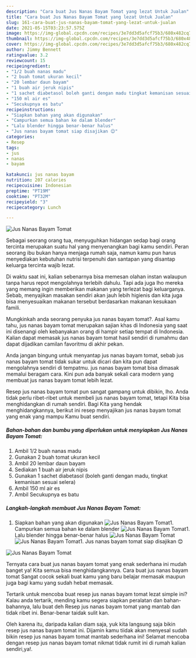 ```yaml
---
description: "Cara buat Jus Nanas Bayam Tomat yang lezat Untuk Jualan"
title: "Cara buat Jus Nanas Bayam Tomat yang lezat Untuk Jualan"
slug: 161-cara-buat-jus-nanas-bayam-tomat-yang-lezat-untuk-jualan
date: 2021-05-15T03:23:57.575Z
image: https://img-global.cpcdn.com/recipes/3e7dd3d5afcf75b3/680x482cq70/jus-nanas-bayam-tomat-foto-resep-utama.jpg
thumbnail: https://img-global.cpcdn.com/recipes/3e7dd3d5afcf75b3/680x482cq70/jus-nanas-bayam-tomat-foto-resep-utama.jpg
cover: https://img-global.cpcdn.com/recipes/3e7dd3d5afcf75b3/680x482cq70/jus-nanas-bayam-tomat-foto-resep-utama.jpg
author: Jimmy Bennett
ratingvalue: 3.2
reviewcount: 15
recipeingredient:
- "1/2 buah nanas madu"
- "2 buah tomat ukuran kecil"
- "20 lembar daun bayam"
- "1 buah air jeruk nipis"
- "1 sachet diabetasol boleh ganti dengan madu tingkat kemanisan sesuai selera"
- "150 ml air es"
- "Secukupnya es batu"
recipeinstructions:
- "Siapkan bahan yang akan digunakan"
- "Campurkan semua bahan ke dalam blender"
- "Lalu blender hingga benar-benar halus"
- "Jus nanas bayam tomat siap disajikan 😊"
categories:
- Resep
tags:
- jus
- nanas
- bayam

katakunci: jus nanas bayam 
nutrition: 207 calories
recipecuisine: Indonesian
preptime: "PT19M"
cooktime: "PT32M"
recipeyield: "3"
recipecategory: Lunch

---
```



![Jus Nanas Bayam Tomat](https://img-global.cpcdn.com/recipes/3e7dd3d5afcf75b3/680x482cq70/jus-nanas-bayam-tomat-foto-resep-utama.jpg)

Sebagai seorang orang tua, menyuguhkan hidangan sedap bagi orang tercinta merupakan suatu hal yang menyenangkan bagi kamu sendiri. Peran seorang ibu bukan hanya menjaga rumah saja, namun kamu pun harus menyediakan kebutuhan nutrisi terpenuhi dan santapan yang disantap keluarga tercinta wajib lezat.

Di waktu  saat ini, kalian sebenarnya bisa memesan olahan instan walaupun tanpa harus repot mengolahnya terlebih dahulu. Tapi ada juga lho mereka yang memang ingin memberikan makanan yang terlezat bagi keluarganya. Sebab, menyajikan masakan sendiri akan jauh lebih higienis dan kita juga bisa menyesuaikan makanan tersebut berdasarkan makanan kesukaan famili. 



Mungkinkah anda seorang penyuka jus nanas bayam tomat?. Asal kamu tahu, jus nanas bayam tomat merupakan sajian khas di Indonesia yang saat ini disenangi oleh kebanyakan orang di hampir setiap tempat di Indonesia. Kalian dapat memasak jus nanas bayam tomat hasil sendiri di rumahmu dan dapat dijadikan camilan favoritmu di akhir pekan.

Anda jangan bingung untuk menyantap jus nanas bayam tomat, sebab jus nanas bayam tomat tidak sukar untuk dicari dan kita pun dapat mengolahnya sendiri di tempatmu. jus nanas bayam tomat bisa dimasak memalui beragam cara. Kini pun ada banyak sekali cara modern yang membuat jus nanas bayam tomat lebih lezat.

Resep jus nanas bayam tomat pun sangat gampang untuk dibikin, lho. Anda tidak perlu ribet-ribet untuk membeli jus nanas bayam tomat, tetapi Kita bisa menghidangkan di rumah sendiri. Bagi Kita yang hendak menghidangkannya, berikut ini resep menyajikan jus nanas bayam tomat yang enak yang mampu Kamu buat sendiri.

<!--inarticleads1-->

##### Bahan-bahan dan bumbu yang diperlukan untuk menyiapkan Jus Nanas Bayam Tomat:

1. Ambil 1/2 buah nanas madu
1. Gunakan 2 buah tomat ukuran kecil
1. Ambil 20 lembar daun bayam
1. Sediakan 1 buah air jeruk nipis
1. Gunakan 1 sachet diabetasol (boleh ganti dengan madu, tingkat kemanisan sesuai selera)
1. Ambil 150 ml air es
1. Ambil Secukupnya es batu




<!--inarticleads2-->

##### Langkah-langkah membuat Jus Nanas Bayam Tomat:

1. Siapkan bahan yang akan digunakan
<img src="https://img-global.cpcdn.com/steps/d9b0e32bbef0c694/160x128cq70/jus-nanas-bayam-tomat-langkah-memasak-1-foto.jpg" alt="Jus Nanas Bayam Tomat">1. Campurkan semua bahan ke dalam blender
<img src="https://img-global.cpcdn.com/steps/a7471ad81805db79/160x128cq70/jus-nanas-bayam-tomat-langkah-memasak-2-foto.jpg" alt="Jus Nanas Bayam Tomat">1. Lalu blender hingga benar-benar halus
<img src="https://img-global.cpcdn.com/steps/c5adad6471afff16/160x128cq70/jus-nanas-bayam-tomat-langkah-memasak-3-foto.jpg" alt="Jus Nanas Bayam Tomat"><img src="https://img-global.cpcdn.com/steps/f8a80208bad378a6/160x128cq70/jus-nanas-bayam-tomat-langkah-memasak-3-foto.jpg" alt="Jus Nanas Bayam Tomat">1. Jus nanas bayam tomat siap disajikan 😊
<img src="https://img-global.cpcdn.com/steps/cbfc5938bb4ef3e2/160x128cq70/jus-nanas-bayam-tomat-langkah-memasak-4-foto.jpg" alt="Jus Nanas Bayam Tomat">



Ternyata cara buat jus nanas bayam tomat yang enak sederhana ini mudah banget ya! Kita semua bisa menghidangkannya. Cara buat jus nanas bayam tomat Sangat cocok sekali buat kamu yang baru belajar memasak maupun juga bagi kamu yang sudah hebat memasak.

Tertarik untuk mencoba buat resep jus nanas bayam tomat lezat simple ini? Kalau anda tertarik, mending kamu segera siapkan peralatan dan bahan-bahannya, lalu buat deh Resep jus nanas bayam tomat yang mantab dan tidak ribet ini. Benar-benar taidak sulit kan. 

Oleh karena itu, daripada kalian diam saja, yuk kita langsung saja bikin resep jus nanas bayam tomat ini. Dijamin kamu tiidak akan menyesal sudah bikin resep jus nanas bayam tomat mantab sederhana ini! Selamat mencoba dengan resep jus nanas bayam tomat nikmat tidak rumit ini di rumah kalian sendiri,ya!.

